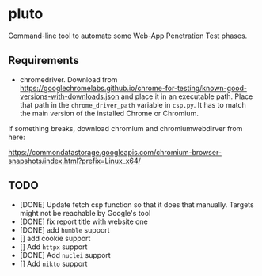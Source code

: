 # pluto

Command-line tool to automate some Web-App Penetration Test phases. 

## Requirements

- chromedriver. Download from https://googlechromelabs.github.io/chrome-for-testing/known-good-versions-with-downloads.json and place it in an executable path. Place that path in the `chrome_driver_path` variable in `csp.py`. It has to match the main version of the installed Chrome or Chromium.

If something breaks, download chromium and chromiumwebdirver from here:

https://commondatastorage.googleapis.com/chromium-browser-snapshots/index.html?prefix=Linux_x64/

## TODO

- [DONE] Update fetch csp function so that it does that manually. Targets might not be reachable by Google's tool
- [DONE] fix report title with website one
- [DONE] add `humble` support
- [] add cookie support
- [] Add `httpx` support
- [DONE] Add `nuclei` support
- [] Add `nikto` support
